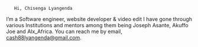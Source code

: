        Hi, Chisenga Lyangenda
I’m a Software engineer, website developer & video edit
I have gone through various Institutions and mentors among them being Joseph Asante, Akuffo Joe and Alx_Africa.
You can reach me by email, cash88lyangenda@gmail.com.

